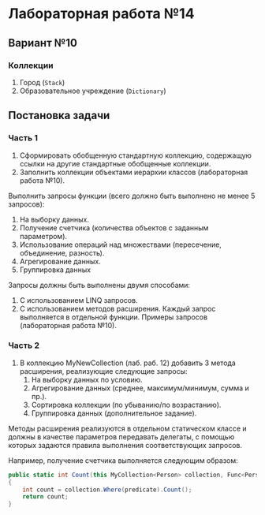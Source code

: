 # Лабораторная работа №14


## Вариант №10
### Коллекции
1. Город (`Stack`)
2. Образовательное учреждение (`Dictionary`)


## Постановка задачи
### Часть 1
1.	Сформировать обобщенную стандартную коллекцию, содержащую ссылки на другие стандартные обобщенные коллекции.
2.	Заполнить коллекции объектами иерархии классов (лабораторная работа №10).

Выполнить запросы функции (всего должно быть выполнено не менее 5 запросов):
1. На выборку данных.
2. Получение счетчика (количества объектов с заданным параметром).
3. Использование операций над множествами (пересечение, объединение, разность).
4. Агрегирование данных.
5. Группировка данных 

Запросы должны быть выполнены двумя способами:
1. С использованием LINQ запросов.
2. С использованием методов расширения.
Каждый запрос выполняется в отдельной функции.
Примеры запросов (лабораторная работа №10).

### Часть 2
1.  В коллекцию MyNewCollection (лаб. раб. 12) добавить 3 метода расширения, реализующие следующие запросы:
    1. На выборку данных по условию.
    2. Агрегирование данных (среднее, максимум/минимум, сумма и пр.).
    3. Сортировка коллекции (по убыванию/по возрастанию).
    4. Группировка данных (дополнительное задание).

Методы расширения реализуются в отдельном статическом классе и должны в качестве параметров передавать делегаты, с помощью которых задаются правила выполнения соответствующих запросов.

Например, получение счетчика выполняется следующим образом: 

```C#
public static int Count(this MyCollection<Person> collection, Func<Person, bool> predicate)
{
    int count = collection.Where(predicate).Count();          
    return count;
}
```
